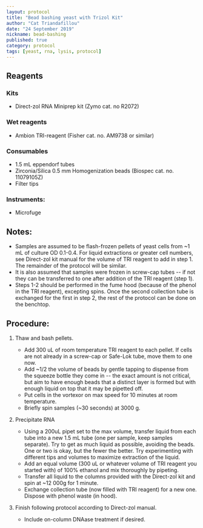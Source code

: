 ```yaml
---
layout: protocol
title: "Bead bashing yeast with Trizol Kit"
author: "Cat Triandafillou"
date: "24 September 2019"
nickname: bead-bashing
published: true
category: protocol
tags: [yeast, rna, lysis, protocol]
---
```



## Reagents

### Kits

- Direct-zol RNA Miniprep kit (Zymo cat. no R2072)

### Wet reagents

- Ambion TRI-reagent (Fisher cat. no. AM9738 or similar)


### Consumables

- 1.5 mL eppendorf tubes
- Zirconia/Silica 0.5 mm Homogenization beads (Biospec cat. no. 11079105Z)
- Filter tips


### Instruments:

- Microfuge


## Notes:

- Samples are assumed to be flash-frozen pellets of yeast cells from ~1 mL of culture OD 0.1-0.4. For liquid extractions or greater cell numbers, see Direct-zol kit manual for the volume of TRI reagent to add in step 1. The remainder of the protocol will be similar. 
- It is also assumed that samples were frozen in screw-cap tubes -- if not they can be transferred to one after addition of the TRI reagent (step 1).
- Steps 1-2 should be performed in the fume hood (because of the phenol in the TRI reagent), excepting spins. Once the second collection tube is exchanged for the first in step 2, the rest of the protocol can be done on the benchtop.


## Procedure:

1. Thaw and bash pellets.
    - Add 300 uL of room temperature TRI reagent to each pellet. If cells are not already in a screw-cap or Safe-Lok tube, move them to one now.
    - Add ~1/2 the volume of beads by gentle tapping to dispense from the squeeze bottle they come in -- the exact amount is not critical, but aim to have enough beads that a distinct layer is formed but with enough liquid on top that it may be pipetted off.
    - Put cells in the vortexor on max speed for 10 minutes at room temperature.
    - Briefly spin samples (~30 seconds) at 3000 g.
    
2. Precipitate RNA
    - Using a 200uL pipet set to the max volume, transfer liquid from each tube into a new 1.5 mL tube (one per sample, keep samples separate). Try to get as much liquid as possible, avoiding the beads. One or two is okay, but the fewer the better. Try experimenting with different tips and volumes to maximize extraction of the liquid.
    - Add an equal volume (300 uL or whatever volume of TRI reagent you started with) of 100% ethanol and mix thoroughly by pipeting.
    - Transfer all liquid to the columns provided with the Direct-zol kit and spin at ~12 000g for 1 minute.
    - Exchange collection tube (now filled with TRI reagent) for a new one. Dispose with phenol waste (in hood).

3. Finish following protocol according to Direct-zol manual.
    - Include on-column DNAase treatment if desired.
    
    